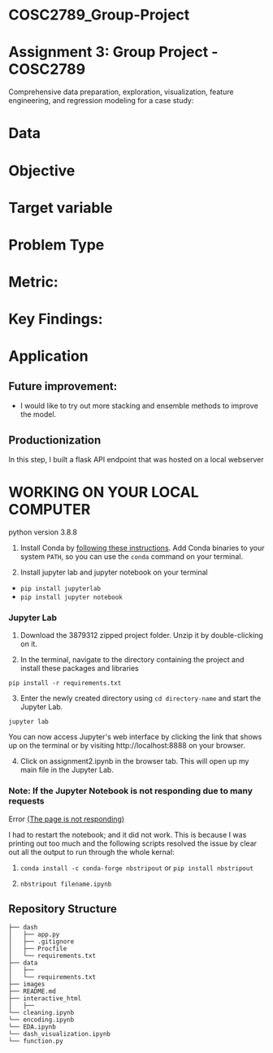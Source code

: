 # COSC2789_Group-Project

# Assignment 3: Group Project - COSC2789
Comprehensive data preparation, exploration, visualization, feature engineering, and regression modeling for a case study: 



# Data



# Objective



# Target variable

# Problem Type

# Metric:


# Key Findings:




# Application



## Future improvement:
+ I would like to try out more stacking and ensemble methods to improve the model.

## Productionization

In this step, I built a flask API endpoint that was hosted on a local webserver 

# WORKING ON YOUR LOCAL COMPUTER

python version 3.8.8

1. Install Conda
   by [following these instructions](https://conda.io/projects/conda/en/latest/user-guide/install/index.html). Add Conda
   binaries to your system `PATH`, so you can use the `conda` command on your terminal.

2. Install jupyter lab and jupyter notebook on your terminal

+ `pip install jupyterlab`
+ `pip install jupyter notebook`

### Jupyter Lab

1. Download the 3879312 zipped project folder. Unzip it by double-clicking on it.

2. In the terminal, navigate to the directory containing the project and install these packages and libraries

```
pip install -r requirements.txt
```

3. Enter the newly created directory using `cd directory-name` and start the Jupyter Lab.

```
jupyter lab

```

You can now access Jupyter's web interface by clicking the link that shows up on the terminal or by
visiting http://localhost:8888 on your browser.

4. Click on assignment2.ipynb in the browser tab. This will open up my main file in the Jupyter Lab.

### Note: If the Jupyter Notebook is not responding due to many requests

Error [(The page is not responding)](https://stackoverflow.com/questions/48615535/jupyter-notebook-takes-forever-to-open-and-then-pages-unresponsive-mathjax-i)

I had to restart the notebook; and it did not work. This is because I was printing out too much and the following
scripts resolved the issue by clear out all the output to run through the whole kernal:

1. `conda install -c conda-forge nbstripout` or `pip install nbstripout`

2. `nbstripout filename.ipynb`



## Repository Structure
```
├── dash
│   ├── app.py
│   ├── .gitignore
│   ├── Procfile
│   └── requirements.txt
├── data
│   ├── 
│   └── requirements.txt
├── images
├── README.md
├── interactive_html
│   ├── 
└── cleaning.ipynb
└── encoding.ipynb
└── EDA.ipynb
└── dash_visualization.ipynb
└── function.py
```

